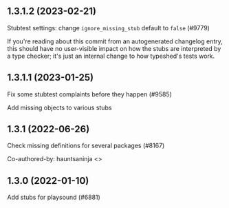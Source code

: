 ## 1.3.1.2 (2023-02-21)

Stubtest settings: change `ignore_missing_stub` default to `false` (#9779)

If you're reading about this commit from an autogenerated changelog entry, this should have no user-visible impact on how the stubs are interpreted by a type checker; it's just an internal change to how typeshed's tests work.

## 1.3.1.1 (2023-01-25)

Fix some stubtest complaints before they happen (#9585)

Add missing objects to various stubs

## 1.3.1 (2022-06-26)

Check missing definitions for several packages (#8167)

Co-authored-by: hauntsaninja <>

## 1.3.0 (2022-01-10)

Add stubs for playsound (#6881)

